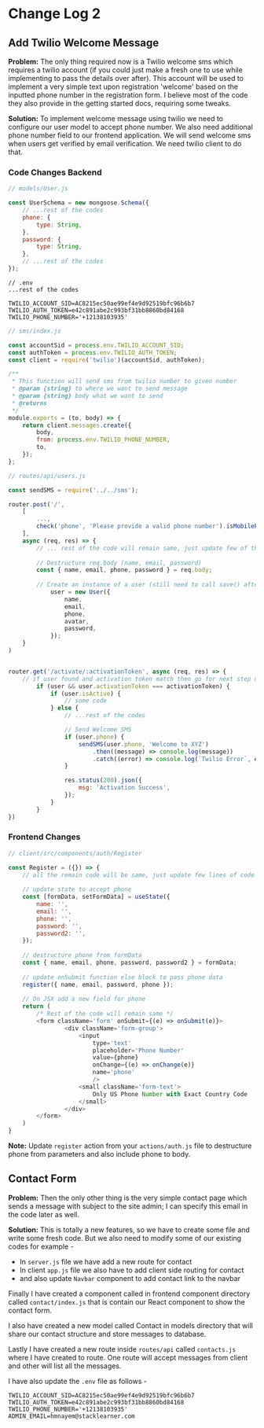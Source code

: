 # Change Log 2

## Add Twilio Welcome Message

**Problem:** The only thing required now is a Twilio welcome sms which requires a twilio account (if you could just make a fresh one to use while implementing to pass the details over after). This account will be used to implement a very simple text upon registration 'welcome' based on the inputted phone number in the registration form. I believe most of the code they also provide in the getting started docs, requiring some tweaks.

**Solution:** To implement welcome message using twilio we need to configure our user model to accept phone number. We also need additional phone number field to our frontend application. We will send welcome sms when users get verified by email verification. We need twilio client to do that.



### Code Changes Backend

```js
// models/User.js

const UserSchema = new mongoose.Schema({
	// ...rest of the codes
	phone: {
		type: String,
	},
	password: {
		type: String,
	},
	// ...rest of the codes
});
```

```.env
// .env
...rest of the codes

TWILIO_ACCOUNT_SID=AC8215ec50ae99ef4e9d92519bfc96b6b7
TWILIO_AUTH_TOKEN=e42c891abe2c993bf31bb8860bd84168
TWILIO_PHONE_NUMBER='+12138103935'
```

```js
// sms/index.js

const accountSid = process.env.TWILIO_ACCOUNT_SID;
const authToken = process.env.TWILIO_AUTH_TOKEN;
const client = require('twilio')(accountSid, authToken);

/**
 * This function will send sms from twilio number to given number
 * @param {string} to where we want to send message
 * @param {string} body what we want to send
 * @returns
 */
module.exports = (to, body) => {
	return client.messages.create({
		body,
		from: process.env.TWILIO_PHONE_NUMBER,
		to,
	});
};
```

```js
// routes/api/users.js

const sendSMS = require('../../sms');

router.post('/', 
	[
    	..., 
    	check('phone', 'Please provide a valid phone number').isMobilePhone(),
    ],
    async (req, res) => {
        // ... rest of the code will remain same, just update few of the lines
        
        // Destructure req.body (name, email, password)
		const { name, email, phone, password } = req.body;
        
        // Create an instance of a user (still need to call save() after encrypting pass)
			user = new User({
				name,
				email,
				phone,
				avatar,
				password,
			});
    }
)


router.get('/activate/:activationToken', async (req, res) => {
    // if user found and activation token match then go for next step other wise return 400
		if (user && user.activationToken === activationToken) {
			if (user.isActive) {
				// some code
			} else {
				// ...rest of the codes

				// Send Welcome SMS
				if (user.phone) {
					sendSMS(user.phone, 'Welcome to XYZ')
						.then((message) => console.log(message))
						.catch((error) => console.log(`Twilio Error`, error));
				}

				res.status(200).json({
					msg: 'Activation Success',
				});
			}
		}
})
```



### Frontend Changes

```js
// client/src/components/auth/Register

const Register = ({}) => {
    // all the remain code will be same, just update few lines of code
    
    // update state to accept phone
    const [formData, setFormData] = useState({
		name: '',
		email: '',
		phone: '',
		password: '',
		password2: '',
	});
    
    // destructure phone from formData
    const { name, email, phone, password, password2 } = formData;
	
    // update onSubmit function else block to pass phone data
    register({ name, email, password, phone });
    
    // On JSX add a new field for phone
    return (
    	/* Rest of the code will remain same */
        <form className='form' onSubmit={(e) => onSubmit(e)}>	
                <div className='form-group'>
                    <input
                        type='text'
                        placeholder='Phone Number'
                        value={phone}
                        onChange={(e) => onChange(e)}
                        name='phone'
                        />
                    <small className='form-text'>
                        Only US Phone Number with Exact Country Code
                    </small>
       	 		</div>
        </form>
    )
}
```

**Note:** Update `register` action from your `actions/auth.js` file to destructure phone from parameters and also include phone to body. 



## Contact Form

**Problem:** Then the only other thing is the very simple contact page which sends a message with subject to the site admin; I can specify this email in the code later as well.

**Solution:** This is totally a new features, so we have to create some file and write some fresh code. But we also need to modify some of our existing codes for example - 

-   In `server.js` file we have add a new route for contact
-   In client `app.js` file we also have to add client side routing for contact
-   and also update `Navbar` component to add contact link to the navbar

Finally I have created a component called in frontend component directory called `contact/index.js` that is contain our React component to show the contact form. 

I also have created a new model called Contact in models directory that will share our contact structure and store messages to database.

Lastly I have created a new route inside `routes/api` called `contacts.js` where I have created to route. One route will accept messages from client and other will list all the messages.



I have also update the `.env` file as follows - 

```.env
TWILIO_ACCOUNT_SID=AC8215ec50ae99ef4e9d92519bfc96b6b7
TWILIO_AUTH_TOKEN=e42c891abe2c993bf31bb8860bd84168
TWILIO_PHONE_NUMBER='+12138103935'
ADMIN_EMAIL=hmnayem@stacklearner.com
```



